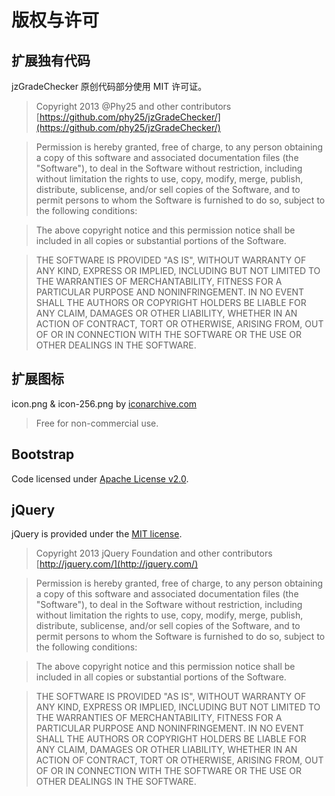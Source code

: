 ﻿版权与许可
==============

扩展独有代码
---------
jzGradeChecker 原创代码部分使用 MIT 许可证。

> Copyright 2013 @Phy25 and other contributors
> [https://github.com/phy25/jzGradeChecker/](https://github.com/phy25/jzGradeChecker/)

> Permission is hereby granted, free of charge, to any person obtaining
> a copy of this software and associated documentation files (the
> "Software"), to deal in the Software without restriction, including
> without limitation the rights to use, copy, modify, merge, publish,
> distribute, sublicense, and/or sell copies of the Software, and to
> permit persons to whom the Software is furnished to do so, subject to
> the following conditions:

> The above copyright notice and this permission notice shall be
> included in all copies or substantial portions of the Software.

> THE SOFTWARE IS PROVIDED "AS IS", WITHOUT WARRANTY OF ANY KIND,
> EXPRESS OR IMPLIED, INCLUDING BUT NOT LIMITED TO THE WARRANTIES OF
> MERCHANTABILITY, FITNESS FOR A PARTICULAR PURPOSE AND
> NONINFRINGEMENT. IN NO EVENT SHALL THE AUTHORS OR COPYRIGHT HOLDERS BE
> LIABLE FOR ANY CLAIM, DAMAGES OR OTHER LIABILITY, WHETHER IN AN ACTION
> OF CONTRACT, TORT OR OTHERWISE, ARISING FROM, OUT OF OR IN CONNECTION
> WITH THE SOFTWARE OR THE USE OR OTHER DEALINGS IN THE SOFTWARE.

扩展图标
---------
icon.png & icon-256.png by [iconarchive.com](http://www.iconarchive.com/show/pretty-office-5-icons-by-custom-icon-design/tests-icon.html)
> Free for non-commercial use.

Bootstrap
---------
Code licensed under [Apache License v2.0](http://www.apache.org/licenses/LICENSE-2.0).

jQuery
------
jQuery is provided under the [MIT license](http://github.com/jquery/jquery/blob/master/MIT-LICENSE.txt).

> Copyright 2013 jQuery Foundation and other contributors
> [http://jquery.com/](http://jquery.com/)

> Permission is hereby granted, free of charge, to any person obtaining
> a copy of this software and associated documentation files (the
> "Software"), to deal in the Software without restriction, including
> without limitation the rights to use, copy, modify, merge, publish,
> distribute, sublicense, and/or sell copies of the Software, and to
> permit persons to whom the Software is furnished to do so, subject to
> the following conditions:

> The above copyright notice and this permission notice shall be
> included in all copies or substantial portions of the Software.

> THE SOFTWARE IS PROVIDED "AS IS", WITHOUT WARRANTY OF ANY KIND,
> EXPRESS OR IMPLIED, INCLUDING BUT NOT LIMITED TO THE WARRANTIES OF
> MERCHANTABILITY, FITNESS FOR A PARTICULAR PURPOSE AND
> NONINFRINGEMENT. IN NO EVENT SHALL THE AUTHORS OR COPYRIGHT HOLDERS BE
> LIABLE FOR ANY CLAIM, DAMAGES OR OTHER LIABILITY, WHETHER IN AN ACTION
> OF CONTRACT, TORT OR OTHERWISE, ARISING FROM, OUT OF OR IN CONNECTION
> WITH THE SOFTWARE OR THE USE OR OTHER DEALINGS IN THE SOFTWARE.